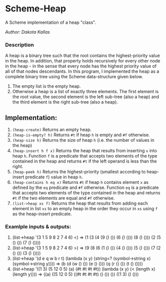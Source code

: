 # Scheme-Heap
A Scheme implementation of a heap "class".

_Author: Dakota Kallas_

### Description

A heap is a binary tree such that the root contains the highest-priority value in the heap. In addition, that property holds recursively for every other node in the heap - in the sense that every node has the highest priority value of all of that nodes descendants. In this program, I implemented the heap as a complete binary tree using the Scheme data-structure given below.
1. The empty list is the empty heap.
2. Otherwise a heap is a list of exactly three elements. The first element is the root value, the second element is the left sub-tree (also a heap) and the third element is the right sub-tree (also a heap).

## Implementation:
1. `(heap-create)` Returns an empty heap.
2. `(heap-is-empty? h)` Returns `#t` if heap `h` is empty and `#f` otherwise.
3. `(heap-size h)` Returns the size of heap `h` (i.e. the number of values in the heap)
4. `(heap-insert h f x)` Returns the heap that results from inserting `x` into heap `h`. Function `f` is a predicate that accepts two elements of the type contained in the heap and returns `#t` if the left operand is less than the right.
5. `(heap-peek h)` Returns the highest-priority (smallest according to heap-insert predicate `f`) value in heap `h`.
6. `(heap-contains h eq x)` Returns `#t` if heap `h` contains element `x` as defined by the `eq` predicate and `#f` otherwise. Function `eq` is a predicate that accepts two elements of the type contained in the heap and returns `#t` if the two elements are equal and `#f` otherwise.
7. `(list->heap xs f)` Returns the heap that results from adding each element in list `xs` to an empty heap in the order they occur in `xs` using `f` as the heap-insert predicate.
   
### Examlple inputs & outputs:
1. (list->heap '(3 1 5 9 8 2 7 4 6) <) => (1 (3 (4 (9 () ()) (6 () ())) (8 () ())) (2 (5 () ()) (7 () ())))
2. (list->heap '(3 1 5 9 8 2 7 4 6) >) => (9 (8 (6 (1 () ()) (4 () ())) (5 () ())) (7 (2 () ()) (3 () ())))
3. (list->heap '(d e q w b r t) (lambda (x y) (string<? (symbol->string x) (symbol->string y)))) => (b (d (w () ()) (e () ())) (q (r () ()) (t () ())))
4. (list->heap '((1 3) (5 12 0 5) (a) (#t #t #t #t)) (lambda (x y) (< (length x) (length y)))) => ((a) ((5 12 0 5) ((#t #t #t #t) () ()) ()) ((1 3) () ()))
